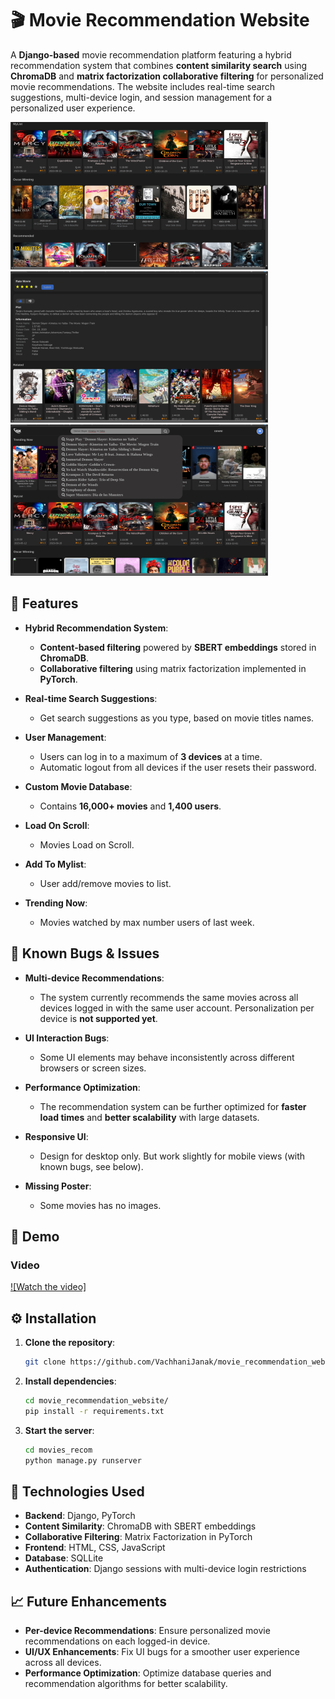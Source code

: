 # 🎬 Movie Recommendation Website

A **Django-based** movie recommendation platform featuring a hybrid recommendation system that combines **content similarity search** using **ChromaDB** and **matrix factorization collaborative filtering** for personalized movie recommendations. The website includes real-time search suggestions, multi-device login, and session management for a personalized user experience.

![Movie Recommendation Website Screenshot](/demo/img0.png)![Movie Recommendation Website Screenshot](/demo/img1.png)![Movie Recommendation Website Screenshot](/demo/img2.png)

## 🚀 Features

- **Hybrid Recommendation System**:
  - **Content-based filtering** powered by **SBERT embeddings** stored in **ChromaDB**.
  - **Collaborative filtering** using matrix factorization implemented in **PyTorch**.
- **Real-time Search Suggestions**:

  - Get search suggestions as you type, based on movie titles names.

- **User Management**:
  - Users can log in to a maximum of **3 devices** at a time.
  - Automatic logout from all devices if the user resets their password.

- **Custom Movie Database**:
  - Contains **16,000+ movies** and **1,400 users**.

- **Load On Scroll**:
  - Movies Load on Scroll.

- **Add To Mylist**:
    - User add/remove movies to list.

- **Trending Now**:
    - Movies watched by max number users of last week.

## 🐞 Known Bugs & Issues

- **Multi-device Recommendations**:
  - The system currently recommends the same movies across all devices logged in with the same user account. Personalization per device is **not supported yet**.
- **UI Interaction Bugs**:
  - Some UI elements may behave inconsistently across different browsers or screen sizes.
- **Performance Optimization**:

  - The recommendation system can be further optimized for **faster load times** and **better scalability** with large datasets.

- **Responsive UI**:
  - Design for desktop only. But work slightly for mobile views (with known bugs, see below).

- **Missing Poster**:
    - Some movies has no images.

## 📂 Demo

### Video

[![Watch the video]](https://github.com/user-attachments/assets/acad1f4d-fa0b-429c-be11-e35542fc0fce)


## ⚙️ Installation

1. **Clone the repository**:

   ```bash
   git clone https://github.com/VachhaniJanak/movie_recommendation_website.git
   ```

2. **Install dependencies**:

   ```bash
   cd movie_recommendation_website/
   pip install -r requirements.txt
   ```

3. **Start the server**:
   ```bash
   cd movies_recom
   python manage.py runserver
   ```

## 🔧 Technologies Used

- **Backend**: Django, PyTorch
- **Content Similarity**: ChromaDB with SBERT embeddings
- **Collaborative Filtering**: Matrix Factorization in PyTorch
- **Frontend**: HTML, CSS, JavaScript
- **Database**: SQLLite
- **Authentication**: Django sessions with multi-device login restrictions

## 📈 Future Enhancements

- **Per-device Recommendations**: Ensure personalized movie recommendations on each logged-in device.
- **UI/UX Enhancements**: Fix UI bugs for a smoother user experience across all devices.
- **Performance Optimization**: Optimize database queries and recommendation algorithms for better scalability.


